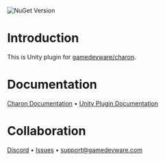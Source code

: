 ![NuGet Version](https://img.shields.io/nuget/v/GameDevWare.Charon.Unity)

# Introduction

This is Unity plugin for [gamedevware/charon](https://github.com/gamedevware/charon).  

# Documentation

[Charon Documentation](https://gamedevware.github.io/charon/) • [Unity Plugin Documentation](https://gamedevware.github.io/charon/unity/overview.html)  

# Collaboration

[Discord](https://discord.gg/2quB5vXryd) • [Issues](https://github.com/gamedevware/charon-unity3d/issues) • [support@gamedevware.com](mailto:support@gamedevware.com)  